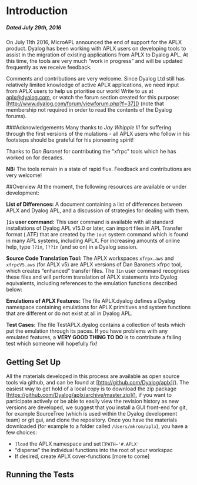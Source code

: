 # Introduction
##### Dated July 29th, 2016
On July 11th 2016, MicroAPL announced the end of support for the APLX product. Dyalog has been working with APLX users on developing tools to assist in the migration of existing applications from APLX to Dyalog APL. At this time, the tools are very much “work in progress” and will be updated frequently as we receive feedback.

Comments and contributions are very welcome. Since Dyalog Ltd still has relatively limited knowledge of active APLX applications, we need input from APLX users to help us prioritise our work! Write to us at [aplx@dyalog.com](mailto:aplx@dyalog.com), or watch the forum section created for this purpose: [http://www.dyalog.com/forum/viewforum.php?f=37]() (note that membership not required in order to read the contents of the Dyalog forums).

###Acknowledgements
Many thanks to *Jay Whipple III* for suffering through the first versions of the mulations - all APLX users who follow in his footsteps should be grateful for his pioneering spirit!

Thanks to *Dan Baronet* for contributing the "xfrpc" tools which he has worked on for decades.

**NB:** The tools remain in a state of rapid flux. Feedback and contributions are very welcome!

##Overview
At the moment, the following resources are available or under development:

**List of Differences:** A document containing a list of differences between APLX and Dyalog APL, and a discussion of strategies for dealing with them.

**```]in``` user command:** This user command is available with all standard installations of Dyalog APL v15.0 or later, can import files in APL Transfer format (.ATF) that are created by the ```)out``` system command which is found in many APL systems, including APLX. For increasing amounts of online help, type ```]?in```,  ```]??in``` (and so on) in a Dyalog session.

**Source Code Translation Tool:** The APLX workspaces ```xfrpx.aws``` and ```xfrpcV5.aws``` (for APLX v5) are APLX versions of Dan Baronets xfrpc tool, which creates “enhanced” transfer files. The ```]in``` user command recognises these files and will perform translation of APLX statements into Dyalog equivalents, including references to the emulation functions described below:

**Emulations of APLX Features:** The file APLX.dyalog defines a Dyalog namespace containing emulations for APLX primitives and system functions that are different or do not exist at all in Dyalog APL.

**Test Cases:** The file TestAPLX.dyalog contains a collection of tests which put the emulation through its paces. If you have problems with any emulated features, a **VERY GOOD THING TO DO** is to contribute a failing test which someone will hopefully fix! 

## Getting Set Up
All the materials developed in this process are available as open source tools via github, and can be found at [http://github.com/Dyalog/aplx](). The easiest way to get hold of a local copy is to download the zip package [https://github.com/Dyalog/aplx/archive/master.zip](), if you want to participate actively or be able to easily view the revision history as new versions are developed, we suggest that you install a GUI front-end for git, for example SourceTree (which is used within the Dyalog development team) or git gui, and clone the repository.
Once you have the materials downloaded (for example to a folder called ```/Users/mkrom/aplx```), you have a few choices:

*	```]load``` the APLX namespace and set ```⎕PATH←'#.APLX'```
*	“disperse” the individual functions into the root of your workspac
*	If desired, create APLX cover-functions [more to come]

## Running the Tests
